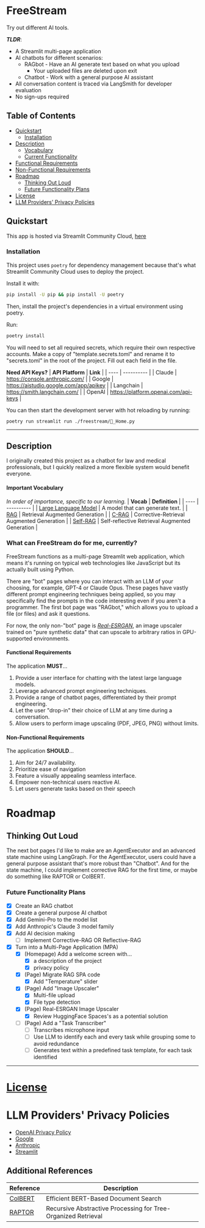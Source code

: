 # FreeStream

Try out different AI tools.

***TLDR***:
- A Streamlit multi-page application
- AI chatbots for different scenarios:
  - RAGbot - Have an AI generate text based on what you upload
    - Your uploaded files are deleted upon exit
  - Chatbot - Work with a general purpose AI assistant
- All conversation content is traced via LangSmith for developer evaluation
- No sign-ups required

## Table of Contents

- [Quickstart](#quickstart)
  - [Installation](#installation)
- [Description](#description)
  - [Vocabulary](#important-vocabulary)
  - [Current Functionality](#what-can-freestream-do-for-me-currently)
- [Functional Requirements](#functional-requirements)
- [Non-Functional Requirements](#non-functional-requirements)
- [Roadmap](#roadmap)
  - [Thinking Out Loud](#thinking-out-loud) 
  - [Future Functionality Plans](#future-functionality-plans)
- [License](./LICENSE)
- [LLM Providers' Privacy Policies](#llm-providers-privacy-policies)

## Quickstart

This app is hosted via Streamlit Community Cloud, [here](https://freestream.streamlit.app/ "Current Version: 4.0.1")

### Installation

This project uses `poetry` for dependency management because that's what Streamlit Community Cloud uses to deploy the project.

Install it with:
```bash
pip install -U pip && pip install -U poetry
```

Then, install the project's dependencies in a virtual environment using poetry. 

Run:

```bash
poetry install
```

You will need to set all required secrets, which require their own respective accounts.
Make a copy of "template.secrets.toml" and rename it to "secrets.toml" in the root of the project. Fill out each field in the file.

**Need API Keys?**
| **API Platform** | **Link** |
| ---- | ---------- |
| Claude | https://console.anthropic.com/ |
| Google | https://aistudio.google.com/app/apikey |
| Langchain | https://smith.langchain.com/ |
| OpenAI | https://platform.openai.com/api-keys |

You can then start the development server with hot reloading by running:

```bash
poetry run streamlit run ./freestream/🏡_Home.py
```

---

## Description
I originally created this project as a chatbot for law and medical professionals, but I quickly realized a more flexible system would benefit everyone.

#### **Important Vocabulary**

*In order of importance, specific to our learning.*
| **Vocab** | **Definition** |
| ---- | ---------- |
| [Large Language Model](https://en.wikipedia.org/wiki/Large_language_model "Wikipedia: Large language model") | A model that can generate text. |
| [RAG](https://arxiv.org/abs/2005.11401 "Arxiv: 2005.11401") | Retrieval Augmented Generation |
| [C-RAG](https://arxiv.org/abs/2401.15884 "Arxiv: 2401.15884") | Corrective-Retrieval Augmented Generation |
| [Self-RAG](https://arxiv.org/abs/2310.11511 "Arxiv: 2310.11511") | Self-reflective Retrieval Augmented Generation |

### What can FreeStream do for me, currently?

FreeStream functions as a multi-page Streamlit web application, which means it's running on typical web technologies like JavaScript but its actually built using Python. 

There are "bot" pages where you can interact with an LLM of your choosing, for example, GPT-4 or Claude Opus. These pages have vastly different prompt engineering techniques being applied, so you may specifically find the prompts in the code interesting even if you aren't a programmer. The first bot page was "RAGbot," which allows you to upload a file (or files) and ask it questions.

For now, the only non-"bot" page is [*Real-ESRGAN*](./freestream/pages/3_🖼️_Real-ESRGAN.py "Python code"), an image upscaler trained on "pure synthetic data" that can upscale to arbitrary ratios in GPU-supported environments.

#### Functional Requirements

The application **MUST**...
1. Provide a user interface for chatting with the latest large language models.
2. Leverage advanced prompt engineering techniques.
3. Provide a range of chatbot pages, differentiated by their prompt engineering.
4. Let the user "drop-in" their choice of LLM at any time during a conversation.
5. Allow users to perform image upscaling (PDF, JPEG, PNG) without limits.

#### Non-Functional Requirements

The application **SHOULD**...
1. Aim for 24/7 availability.
2. Prioritize ease of navigation
3. Feature a visually appealing seamless interface.
4. Empower non-technical users reactive AI.
5. Let users generate tasks based on their speech

# Roadmap

## Thinking Out Loud
The next bot pages I'd like to make are an AgentExecutor and an advanced state machine using LangGraph. For the AgentExecutor, users could have a general purpose assistant that's more robust than "Chatbot". And for the state machine, I could implement corrective RAG for the first time, or maybe do something like RAPTOR or ColBERT.

### Future Functionality Plans

- [x] Create an RAG chatbot
- [x] Create a general purpose AI chatbot
- [x] Add Gemini-Pro to the model list
- [x] Add Anthropic's Claude 3 model family
- [x] Add AI decision making
  - [ ] Implement Corrective-RAG OR Reflective-RAG
- [x] Turn into a Multi-Page Application (MPA)
  - [x] (Homepage) Add a welcome screen with...
    - [x] a description of the project
    - [x] privacy policy
  - [x] (Page) Migrate RAG SPA code
    - [x] Add "Temperature" slider
  - [x] (Page) Add "Image Upscaler"
    - [x] Multi-file upload
    - [x] File type detection
  - [x] (Page) Real-ESRGAN Image Upscaler
    - [x] Review HuggingFace Spaces's as a potential solution
  - [ ] (Page) Add a "Task Transcriber"
    - [ ] Transcribes microphone input
    - [ ] Use LLM to identify each and every task while grouping some to avoid redundance
    - [ ] Generates text within a predefined task template, for each task identified

---

# [License](./LICENSE)

# LLM Providers' Privacy Policies

- [OpenAI Privacy Policy](https://openai.com/policies/privacy-policy)
- [Google](https://transparency.google/our-policies/privacy-policy-terms-of-service/ "Was unable to find a privacy policy specific to Google AI Studio.")
- [Anthropic](https://support.anthropic.com/en/articles/7996866-how-long-do-you-store-personal-data "Support forum response that may suddenly be obsoleted.")
- [Streamlit](https://streamlit.io/privacy-policy/)

## Additional References

| **Reference** | **Description** |
| ---- | ---------- |
| [ColBERT](https://arxiv.org/abs/2004.12832 "Arxiv: 2004.12832") | Efficient BERT-Based Document Search |
| [RAPTOR](https://arxiv.org/abs/2401.18059 "Arxiv: 2401.18059") | Recursive Abstractive Processing for Tree-Organized Retrieval |